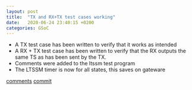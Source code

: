 ```yaml
---
layout: post
title:  "TX and RX+TX test cases working"
date:   2020-06-24 23:40:15 +0200
categories: GSoC
---
```

- A TX test case has been written to verify that it works as intended
- A RX + TX test case has been written to verify that the RX outputs the same TS as has been sent by the TX.
- Comments were added to the ltssm test program
- The LTSSM timer is now for all states, this saves on gateware

[comments][comments]
[commit](https://github.com/ECP5-PCIe/ECP5-PCIe/commit/0d0a01998604d0b1381e8946a47b8717b6949c6c)

[git]: https://github.com/ECP5-PCIe/ECP5-PCIe
[Comments]: https://github.com/ECP5-PCIe/ECP5-PCIe.github.io/issues/18